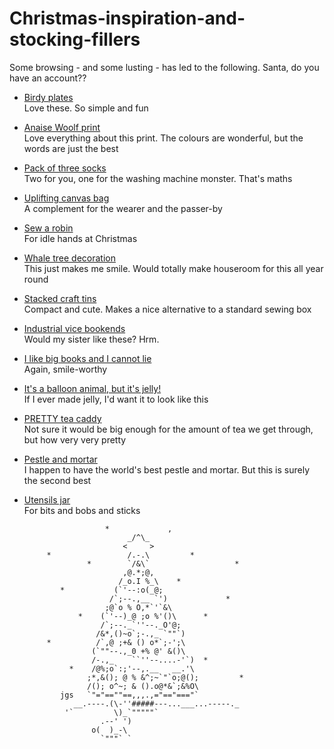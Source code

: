 Christmas-inspiration-and-stocking-fillers
==========================================

Some browsing - and some lusting - has led to the following. Santa, do you have an account??

  - [Birdy plates](http://www.magpieline.com/product/87/birdy-plates.html)  
    Love these. So simple and fun
  - [Anaise Woolf print](http://www.anaiswoolf.com/my-most-perfect-place-135-p.asp)  
    Love everything about this print. The colours are wonderful, but the words are just the best
  - [Pack of three socks](http://www.giftgenies.com/presents/pair-and-a-spare-socks)  
    Two for you, one for the washing machine monster. That's maths
  - [Uplifting canvas bag](http://www.everythingbegins.com/you-look-lovely-today-tote-bag.html)  
    A complement for the wearer and the passer-by
  - [Sew a robin](http://downthatlittlelane.com.au/maggies-place/product/12291-robin-sewing-kit)  
    For idle hands at Christmas
  - [Whale tree decoration](http://www.montysvintageshop.co.uk/victorian-whale-christmas-decoration.html)  
    This just makes me smile. Would totally make houseroom for this all year round
  - [Stacked craft tins](http://www.next.co.uk/g482598s1)  
    Compact and cute. Makes a nice alternative to a standard sewing box
  - [Industrial vice bookends](http://www.notonthehighstreet.com/theorchard/product/vintage-vice-bookends)  
    Would my sister like these? Hrm.
  - [I like big books and I cannot lie](http://www.notonthehighstreet.com/mrteacup/product/i-like-big-books-and-i-cannot-lie-mug)  
    Again, smile-worthy
  - [It's a balloon animal, but it's jelly!](http://www.justmustard.com/product-109/party-pooch-jelly-mould/)  
    If I ever made jelly, I'd want it to look like this
  - [PRETTY tea caddy](http://www.alisonappleton.com/#!store/vstc4=darcy)  
    Not sure it would be big enough for the amount of tea we get through, but how very very pretty
  - [Pestle and mortar](http://www.amazon.co.uk/Blacksmith-Forged-Rustic-Pestle-Mortar/dp/B007Z0CBZ0)  
    I happen to have the world's best pestle and mortar. But this is surely the second best
  - [Utensils jar](http://www.notonthehighstreet.com/graciecollins/product/sticks-storage-jar)  
    For bits and bobs and sticks

                          *             ,       
                               _/^\_
                              <     >
             *                 /.-.\         *
                      *        `/&\`                   *
                              ,@.*;@,
                             /_o.I %_\    *
                *           (`'--:o(_@;
                           /`;--.,__ `')             *
                          ;@`o % O,*`'`&\
                    *    (`'--)_@ ;o %'()\      *
                         /`;--._`''--._O'@;
                        /&*,()~o`;-.,_ `""`)
             *          /`,@ ;+& () o*`;-';\
                       (`""--.,_0 +% @' &()\
                       /-.,_    ``''--....-'`)  *
                  *    /@%;o`:;'--,.__   __.'\
                      ;*,&(); @ % &^;~`"`o;@();         *
                      /(); o^~; & ().o@*&`;&%O\
                jgs   `"="==""==,,,.,="=="==="`
                   __.----.(\-''#####---...___...-----._
                 '`         \)_`"""""`
                         .--' ')
                       o(  )_-\
                         `"""` `
